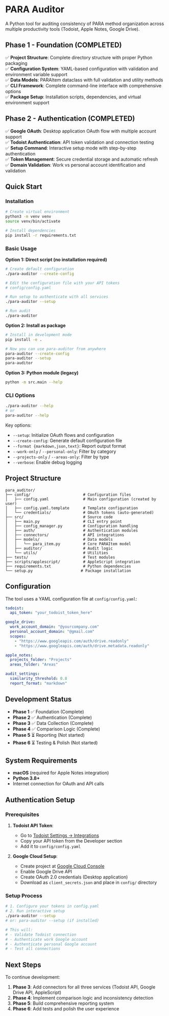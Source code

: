 # PARA Auditor

A Python tool for auditing consistency of PARA method organization across multiple productivity tools (Todoist, Apple Notes, Google Drive).

## Phase 1 - Foundation (COMPLETED)

✅ **Project Structure**: Complete directory structure with proper Python packaging  
✅ **Configuration System**: YAML-based configuration with validation and environment variable support  
✅ **Data Models**: PARAItem dataclass with full validation and utility methods  
✅ **CLI Framework**: Complete command-line interface with comprehensive options  
✅ **Package Setup**: Installation scripts, dependencies, and virtual environment support  

## Phase 2 - Authentication (COMPLETED)

✅ **Google OAuth**: Desktop application OAuth flow with multiple account support  
✅ **Todoist Authentication**: API token validation and connection testing  
✅ **Setup Command**: Interactive setup mode with step-by-step authentication  
✅ **Token Management**: Secure credential storage and automatic refresh  
✅ **Domain Validation**: Work vs personal account identification and validation  

## Quick Start

### Installation

```bash
# Create virtual environment
python3 -m venv venv
source venv/bin/activate

# Install dependencies
pip install -r requirements.txt
```

### Basic Usage

**Option 1: Direct script (no installation required)**
```bash
# Create default configuration
./para-auditor --create-config

# Edit the configuration file with your API tokens
# config/config.yaml

# Run setup to authenticate with all services
./para-auditor --setup

# Run audit
./para-auditor
```

**Option 2: Install as package**
```bash
# Install in development mode
pip install -e .

# Now you can use para-auditor from anywhere
para-auditor --create-config
para-auditor --setup
para-auditor
```

**Option 3: Python module (legacy)**
```bash
python -m src.main --help
```

### CLI Options

```bash
./para-auditor --help
# or
para-auditor --help
```

Key options:
- `--setup`: Initialize OAuth flows and configuration
- `--create-config`: Generate default configuration file
- `--format {markdown,json,text}`: Report output format
- `--work-only` / `--personal-only`: Filter by category
- `--projects-only` / `--areas-only`: Filter by type
- `--verbose`: Enable debug logging

## Project Structure

```
para_auditor/
├── config/                       # Configuration files
│   ├── config.yaml               # Main configuration (created by user)
│   ├── config.yaml.template      # Template configuration
│   └── credentials/              # OAuth tokens (auto-generated)
├── src/                          # Source code
│   ├── main.py                   # CLI entry point
│   ├── config_manager.py         # Configuration handling
│   ├── auth/                     # Authentication modules
│   ├── connectors/               # API integrations
│   ├── models/                   # Data models
│   │   └── para_item.py          # Core PARAItem model
│   ├── auditor/                  # Audit logic
│   └── utils/                    # Utilities
├── tests/                        # Test modules
├── scripts/applescript/          # AppleScript integration
├── requirements.txt              # Python dependencies
└── setup.py                     # Package installation
```

## Configuration

The tool uses a YAML configuration file at `config/config.yaml`:

```yaml
todoist:
  api_token: "your_todoist_token_here"

google_drive:
  work_account_domain: "@yourcompany.com"
  personal_account_domain: "@gmail.com"
  scopes:
    - "https://www.googleapis.com/auth/drive.readonly"
    - "https://www.googleapis.com/auth/drive.metadata.readonly"

apple_notes:
  projects_folder: "Projects"
  areas_folder: "Areas"

audit_settings:
  similarity_threshold: 0.8
  report_format: "markdown"
```

## Development Status

- **Phase 1** ✅ Foundation (Complete)
- **Phase 2** ✅ Authentication (Complete)
- **Phase 3** ✅ Data Collection (Complete) 
- **Phase 4** ✅ Comparison Logic (Complete)
- **Phase 5** ⏳ Reporting (Not started)
- **Phase 6** ⏳ Testing & Polish (Not started)

## System Requirements

- **macOS** (required for Apple Notes integration)
- **Python 3.8+**
- Internet connection for OAuth and API calls

## Authentication Setup

### Prerequisites

1. **Todoist API Token**:
   - Go to [Todoist Settings → Integrations](https://todoist.com/prefs/integrations)
   - Copy your API token from the Developer section
   - Add it to `config/config.yaml`

2. **Google Cloud Setup**:
   - Create project at [Google Cloud Console](https://console.cloud.google.com/)
   - Enable Google Drive API
   - Create OAuth 2.0 credentials (Desktop application)
   - Download as `client_secrets.json` and place in `config/` directory

### Setup Process

```bash
# 1. Configure your tokens in config.yaml
# 2. Run interactive setup
./para-auditor --setup
# or: para-auditor --setup (if installed)

# This will:
# - Validate Todoist connection
# - Authenticate work Google account
# - Authenticate personal Google account
# - Test all connections
```

## Next Steps

To continue development:

1. **Phase 3**: Add connectors for all three services (Todoist API, Google Drive API, AppleScript)
2. **Phase 4**: Implement comparison logic and inconsistency detection
3. **Phase 5**: Build comprehensive reporting system
4. **Phase 6**: Add tests and polish the user experience